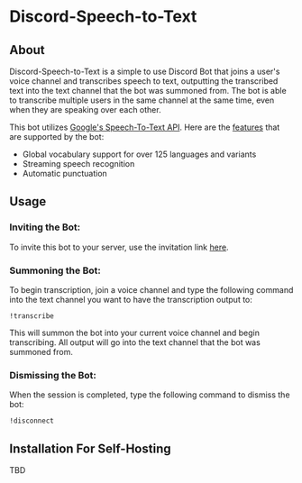 # Discord-Speech-to-Text
## About
Discord-Speech-to-Text is a simple to use Discord Bot that joins a user's voice channel 
and transcribes speech to text, outputting the transcribed text into the text channel 
that the bot was summoned from. The bot is able to transcribe multiple users in the same 
channel at the same time, even when they are speaking over each other.

This bot utilizes [Google's Speech-To-Text API](https://cloud.google.com/speech-to-text). 
Here are the [features](https://cloud.google.com/speech-to-text#section-11) that are supported by the bot:
- Global vocabulary support for over 125 languages and variants
- Streaming speech recognition
- Automatic punctuation

## Usage
### Inviting the Bot:
To invite this bot to your server, use the invitation link [here](https://discord.com/api/oauth2/authorize?client_id=813489147092271196&permissions=791931984&scope=bot).

### Summoning the Bot:
To begin transcription, join a voice channel and type the following command into 
the text channel you want to have the transcription output to:

    !transcribe

This will summon the bot into your current voice channel and begin transcribing. 
All output will go into the text channel that the bot was summoned from.

### Dismissing the Bot:
When the session is completed, type the following command to dismiss the bot:

    !disconnect

## Installation For Self-Hosting
TBD